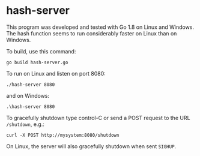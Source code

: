# hash-server

This program was developed and tested with Go 1.8 on Linux and Windows. The hash function seems to run considerably faster on Linux than on Windows.

To build, use this command:

```
go build hash-server.go
```

To run on Linux and listen on port 8080:

```
./hash-server 8080
```

and on Windows:

```
.\hash-server 8080
```

To gracefully shutdown type control-C or send a POST request to the URL ```/shutdown```, e.g.:

```
curl -X POST http://mysystem:8080/shutdown
```

On Linux, the server will also gracefully shutdown when sent ```SIGHUP```.
